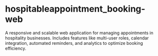 # hospitableappointment_booking-web
A responsive and scalable web application for managing appointments in hospitality businesses. Includes features like multi-user roles, calendar integration, automated reminders, and analytics to optimize booking efficiency.
